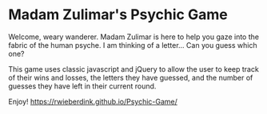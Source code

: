 # Madam Zulimar's Psychic Game

Welcome, weary wanderer. Madam Zulimar is here to help you gaze into the fabric of the human psyche. I am thinking of a letter... Can you guess which one? 

This game uses classic javascript and jQuery to allow the user to keep track of their wins and losses, the letters they have guessed, and the number of guesses they have left in their current round. 

Enjoy!
https://rwieberdink.github.io/Psychic-Game/
